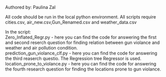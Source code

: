 Authored by: Paulina Zal

All code should be run in the local python environment. All scripts require cities.csv, air_new.csv,Gun_Renamed.csv and weather_data.csv

In the script: <br>
Zero_Inflated_Regr.py - here you can find the code for answering the first and second reserch question for finding relation between gun violance and weather and air pollution condition. <br>
prediction_gun_violance_clf.py - here you can find the code for answering the third reaserch questio. The Regression tree Regressor is used.<br> 
location_prone_to_violance.py - here you can find the code for answering the fourth research question for finding the locations prone to gun violance. 
